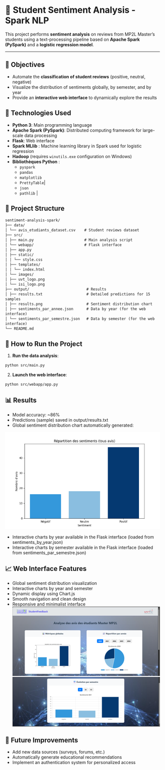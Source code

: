 # 🧠 Student Sentiment Analysis - Spark NLP

This project performs **sentiment analysis** on reviews from MP2L Master’s students using a text-processing pipeline based on **Apache Spark (PySpark)** and a **logistic regression model**.

---

## 🚀 Objectives

- Automate the **classification of student reviews** (positive, neutral, negative)
- Visualize the distribution of sentiments globally, by semester, and by year
- Provide an **interactive web interface** to dynamically explore the results


## 🔧 Technologies Used

- **Python 3**:  Main programming language
- **Apache Spark (PySpark)**: Distributed computing framework for large-scale data processing
- **Flask**: Web interface
- **Spark MLlib** : Machine learning library in Spark used for logistic regression
- **Hadoop** (requires `winutils.exe` configuration on Windows)
- **Bibliothèques Python** :
  - `pyspark`
  - `pandas`
  - `matplotlib`
  - `PrettyTable`|
  - `json`
  - `pathlib`
|

## 📂 Project Structure

```plaintext
sentiment-analysis-spark/
├── data/
│ └── avis_etudiants_dataset.csv    # Student reviews dataset
├── src/
│ ├── main.py                       # Main analysis script
│ └── webapp/                       # Flask interface
│ ├── app.py
│ ├── static/
│ │ └── style.css
│ ├── templates/
│ │ └── index.html
│ └── images/
│ ├── uvt_logo.png
│ └── isi_logo.png
├── output/                          # Results
│ ├── results.txt                    # Detailed predictions for 15 samples
│ ├── results.png                    # Sentiment distribution chart
│ ├── sentiments_par_annee.json      # Data by year (for the web interface)
│ └── sentiments_par_semestre.json   # Data by semester (for the web interface)
└── README.md
 ``` 

## 🚀 How to Run the Project

1. **Run the data analysis**:

```bash
python src/main.py
```
2. **Launch the web interface**:

```bash
python src/webapp/app.py
```

## 📊 Results

- Model accuracy: ~86%
- Predictions (sample) saved in output/results.txt
- Global sentiment distribution chart automatically generated:

![Répartition des sentiments](https://github.com/hendhamdi/Sentiment-Analysis---Spark-NLP/blob/main/output/results.png)

- Interactive charts by year available in the Flask interface (loaded from sentiments_by_year.json)
- Interactive charts by semester available in the Flask interface (loaded from sentiments_par_semestre.json)


## 📈 Web Interface Features

- Global sentiment distribution visualization
- Interactive charts by year and semester
- Dynamic display using Chart.js
- Smooth navigation and clean design
- Responsive and minimalist interface
![Répartition des sentiments](https://github.com/hendhamdi/Sentiment-Analysis-Spark-NLP/blob/main/src/webapp/images/Interface-Web1.png)
![Répartition des sentiments](https://github.com/hendhamdi/Sentiment-Analysis-Spark-NLP/blob/main/src/webapp/images/Interface-Web2.png)


## 🚀 Future Improvements

- Add new data sources (surveys, forums, etc.)
- Automatically generate educational recommendations
- Implement an authentication system for personalized access

